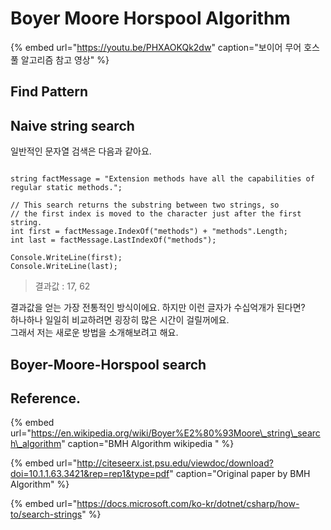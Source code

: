 # Boyer Moore Horspool Algorithm

{% embed url="https://youtu.be/PHXAOKQk2dw" caption="보이어 무어 호스풀 알고리즘 참고 영상" %}

## Find Pattern

## Naive string search

일반적인 문자열 검색은 다음과 같아요.

```text

string factMessage = "Extension methods have all the capabilities of regular static methods.";

// This search returns the substring between two strings, so
// the first index is moved to the character just after the first string.
int first = factMessage.IndexOf("methods") + "methods".Length;
int last = factMessage.LastIndexOf("methods");

Console.WriteLine(first);
Console.WriteLine(last);
```

> 결과값 : 17, 62

결과값을 얻는 가장 전통적인 방식이에요. 하지만 이런 글자가 수십억개가 된다면?  
하나하나 일일히 비교하려면 굉장히 많은 시간이 걸릴꺼에요.   
그래서 저는 새로운 방법을 소개해보려고 해요.

## Boyer-Moore-Horspool search



## Reference.

{% embed url="https://en.wikipedia.org/wiki/Boyer%E2%80%93Moore\_string\_search\_algorithm" caption="BMH Algorithm wikipedia " %}

{% embed url="http://citeseerx.ist.psu.edu/viewdoc/download?doi=10.1.1.63.3421&rep=rep1&type=pdf" caption="Original paper by BMH Algorithm" %}











{% embed url="https://docs.microsoft.com/ko-kr/dotnet/csharp/how-to/search-strings" %}



